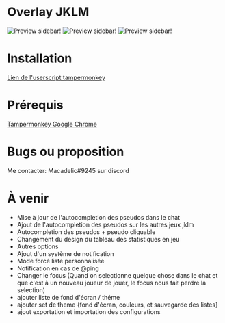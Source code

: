 # Overlay JKLM
![Preview sidebar!](https://github.com/macadelic80/jklm-overlay/blob/master/preview4.png)
![Preview sidebar!](https://github.com/macadelic80/jklm-overlay/blob/master/preview5.png)
![Preview sidebar!](https://github.com/macadelic80/jklm-overlay/blob/master/preview6.png)
# Installation
[Lien de l'userscript tampermonkey](https://dl.dropboxusercontent.com/s/v3firjmj11ivybg/overlay_alpha.user.js)
# Prérequis
[Tampermonkey Google Chrome](https://chrome.google.com/webstore/detail/tampermonkey/dhdgffkkebhmkfjojejmpbldmpobfkfo?hl=fr)
# Bugs ou proposition
Me contacter: Macadelic#9245 sur discord

# À venir
- Mise à jour de l'autocompletion des pseudos dans le chat
- Ajout de l'autocompletion des pseudos sur les autres jeux jklm
- Autocompletion des pseudos + pseudo cliquable
- Changement du design du tableau des statistiques en jeu
- Autres options
- Ajout d'un système de notification
- Mode forcé liste personnalisée
- Notification en cas de @ping
- Changer le focus (Quand on selectionne quelque chose dans le chat et que c'est à un nouveau joueur de jouer, le focus nous fait perdre la selection)
- ajouter liste de fond d'écran / théme
- ajouter set de theme {fond d'écran, couleurs, et sauvegarde des listes}
- ajout exportation et importation des configurations

